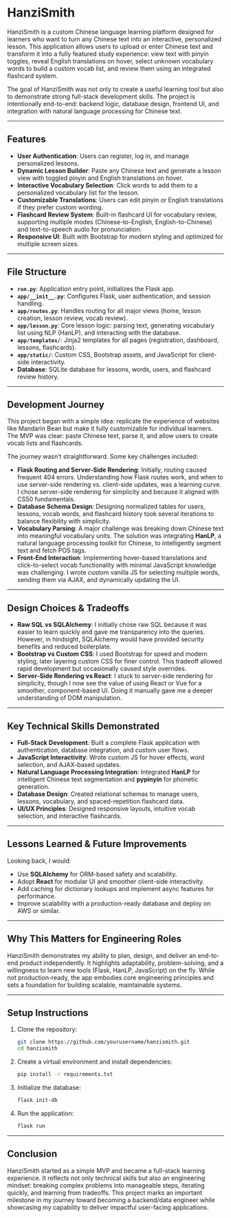 
# HanziSmith

HanziSmith is a custom Chinese language learning platform designed for learners who want to turn any Chinese text into an interactive, personalized lesson. This application allows users to upload or enter Chinese text and transform it into a fully featured study experience: view text with pinyin toggles, reveal English translations on hover, select unknown vocabulary words to build a custom vocab list, and review them using an integrated flashcard system.

The goal of HanziSmith was not only to create a useful learning tool but also to demonstrate strong full-stack development skills. The project is intentionally end-to-end: backend logic, database design, frontend UI, and integration with natural language processing for Chinese text.

---

## Features

- **User Authentication**: Users can register, log in, and manage personalized lessons.
- **Dynamic Lesson Builder**: Paste any Chinese text and generate a lesson view with toggled pinyin and English translations on hover.
- **Interactive Vocabulary Selection**: Click words to add them to a personalized vocabulary list for the lesson.
- **Customizable Translations**: Users can edit pinyin or English translations if they prefer custom wording.
- **Flashcard Review System**: Built-in flashcard UI for vocabulary review, supporting multiple modes (Chinese-to-English, English-to-Chinese) and text-to-speech audio for pronunciation.
- **Responsive UI**: Built with Bootstrap for modern styling and optimized for multiple screen sizes.

---

## File Structure

- **`run.py`**: Application entry point, initializes the Flask app.
- **`app/__init__.py`**: Configures Flask, user authentication, and session handling.
- **`app/routes.py`**: Handles routing for all major views (home, lesson creation, lesson review, vocab review).
- **`app/lesson.py`**: Core lesson logic: parsing text, generating vocabulary list using NLP (HanLP), and interacting with the database.
- **`app/templates/`**: Jinja2 templates for all pages (registration, dashboard, lessons, flashcards).
- **`app/static/`**: Custom CSS, Bootstrap assets, and JavaScript for client-side interactivity.
- **Database**: SQLite database for lessons, words, users, and flashcard review history.

---

## Development Journey

This project began with a simple idea: replicate the experience of websites like Mandarin Bean but make it fully customizable for individual learners. The MVP was clear: paste Chinese text, parse it, and allow users to create vocab lists and flashcards.

The journey wasn’t straightforward. Some key challenges included:

- **Flask Routing and Server-Side Rendering**: Initially, routing caused frequent 404 errors. Understanding how Flask routes work, and when to use server-side rendering vs. client-side updates, was a learning curve. I chose server-side rendering for simplicity and because it aligned with CS50 fundamentals.
- **Database Schema Design**: Designing normalized tables for users, lessons, vocab words, and flashcard history took several iterations to balance flexibility with simplicity.
- **Vocabulary Parsing**: A major challenge was breaking down Chinese text into meaningful vocabulary units. The solution was integrating **HanLP**, a natural language processing toolkit for Chinese, to intelligently segment text and fetch POS tags.
- **Front-End Interaction**: Implementing hover-based translations and click-to-select vocab functionality with minimal JavaScript knowledge was challenging. I wrote custom vanilla JS for selecting multiple words, sending them via AJAX, and dynamically updating the UI.

---

## Design Choices & Tradeoffs

- **Raw SQL vs SQLAlchemy**: I initially chose raw SQL because it was easier to learn quickly and gave me transparency into the queries. However, in hindsight, SQLAlchemy would have provided security benefits and reduced boilerplate.
- **Bootstrap vs Custom CSS**: I used Bootstrap for speed and modern styling, later layering custom CSS for finer control. This tradeoff allowed rapid development but occasionally caused style overrides.
- **Server-Side Rendering vs React**: I stuck to server-side rendering for simplicity, though I now see the value of using React or Vue for a smoother, component-based UI. Doing it manually gave me a deeper understanding of DOM manipulation.

---

## Key Technical Skills Demonstrated

- **Full-Stack Development**: Built a complete Flask application with authentication, database integration, and custom user flows.
- **JavaScript Interactivity**: Wrote custom JS for hover effects, word selection, and AJAX-based updates.
- **Natural Language Processing Integration**: Integrated **HanLP** for intelligent Chinese text segmentation and **pypinyin** for phonetic generation.
- **Database Design**: Created relational schemas to manage users, lessons, vocabulary, and spaced-repetition flashcard data.
- **UI/UX Principles**: Designed responsive layouts, intuitive vocab selection, and interactive flashcards.

---

## Lessons Learned & Future Improvements

Looking back, I would:
- Use **SQLAlchemy** for ORM-based safety and scalability.
- Adopt **React** for modular UI and smoother client-side interactivity.
- Add caching for dictionary lookups and implement async features for performance.
- Improve scalability with a production-ready database and deploy on AWS or similar.

---

## Why This Matters for Engineering Roles

HanziSmith demonstrates my ability to plan, design, and deliver an end-to-end product independently. It highlights adaptability, problem-solving, and a willingness to learn new tools (Flask, HanLP, JavaScript) on the fly. While not production-ready, the app embodies core engineering principles and sets a foundation for building scalable, maintainable systems.

---

## Setup Instructions

1. Clone the repository:
   ```bash
   git clone https://github.com/yourusername/hanzismith.git
   cd hanzismith
   ```
2. Create a virtual environment and install dependencies:
   ```bash
   pip install -r requirements.txt
   ```
3. Initialize the database:
   ```bash
   flask init-db
   ```
4. Run the application:
   ```bash
   flask run
   ```

---

## Conclusion

HanziSmith started as a simple MVP and became a full-stack learning experience. It reflects not only technical skills but also an engineering mindset: breaking complex problems into manageable steps, iterating quickly, and learning from tradeoffs. This project marks an important milestone in my journey toward becoming a backend/data engineer while showcasing my capability to deliver impactful user-facing applications.
